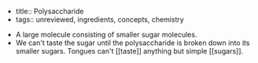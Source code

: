 - title:: Polysaccharide
- tags:: unreviewed, ingredients, concepts, chemistry

* A large molecule consisting of smaller sugar molecules.
* We can't taste the sugar until the polysaccharide is broken down into its smaller sugars. Tongues can't [[taste]] anything but simple [[sugars]].